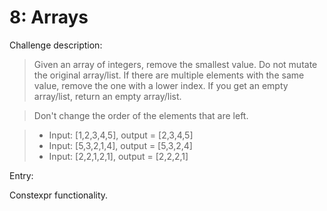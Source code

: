 # 8: Arrays

Challenge description:

> Given an array of integers, remove the smallest value. Do not mutate the original array/list. If there are multiple elements with the same value, remove the one with a lower index. If you get an empty array/list, return an empty array/list.

> Don't change the order of the elements that are left.

> * Input: [1,2,3,4,5], output = [2,3,4,5]
> * Input: [5,3,2,1,4], output = [5,3,2,4]
> * Input: [2,2,1,2,1], output = [2,2,2,1]

Entry:

Constexpr functionality.

